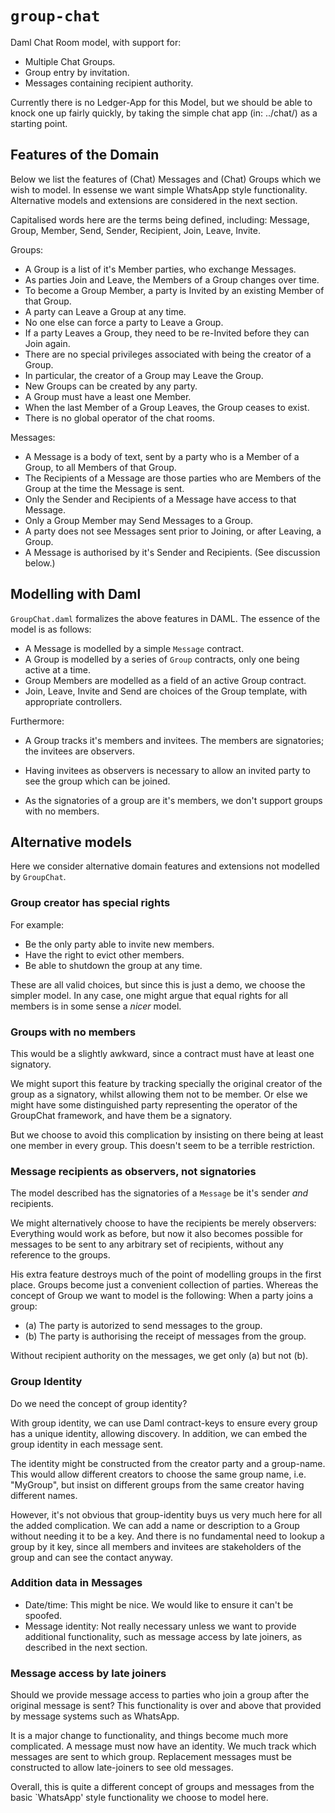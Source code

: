 
# `group-chat`

Daml Chat Room model, with support for:

- Multiple Chat Groups.
- Group entry by invitation.
- Messages containing recipient authority.

Currently there is no Ledger-App for this Model, but we should be able to knock one up fairly quickly, by taking the simple chat app (in: ../chat/) as a starting point.


## Features of the Domain

Below we list the features of (Chat) Messages and (Chat) Groups which we wish to model.
In essense we want simple WhatsApp style functionality.
Alternative models and extensions are considered in the next section.

Capitalised words here are the terms being defined, including: Message, Group, Member, Send, Sender, Recipient, Join, Leave, Invite.

Groups:

- A Group is a list of it's Member parties, who exchange Messages.
- As parties Join and Leave, the Members of a Group changes over time.
- To become a Group Member, a party is Invited by an existing Member of that Group.
- A party can Leave a Group at any time.
- No one else can force a party to Leave a Group.
- If a party Leaves a Group, they need to be re-Invited before they can Join again.
- There are no special privileges associated with being the creator of a Group.
- In particular, the creator of a Group may Leave the Group.
- New Groups can be created by any party.
- A Group must have a least one Member.
- When the last Member of a Group Leaves, the Group ceases to exist.
- There is no global operator of the chat rooms.

Messages:

- A Message is a body of text, sent by a party who is a Member of a Group, to all Members of that Group.
- The Recipients of a Message are those parties who are Members of the Group at the time the Message is sent.
- Only the Sender and Recipients of a Message have access to that Message.
- Only a Group Member may Send Messages to a Group.
- A party does not see Messages sent prior to Joining, or after Leaving, a Group.
- A Message is authorised by it's Sender and Recipients. (See discussion below.)


## Modelling with Daml

`GroupChat.daml` formalizes the above features in DAML. The essence of the model is as follows:

- A Message is modelled by a simple `Message` contract.
- A Group is modelled by a series of `Group` contracts, only one being active at a time.
- Group Members are modelled as a field of an active Group contract.
- Join, Leave, Invite and Send are choices of the Group template, with appropriate controllers.

Furthermore:

- A Group tracks it's members and invitees. The members are signatories; the invitees are observers.

- Having invitees as observers is necessary to allow an invited party to see the group which can be joined.

- As the signatories of a group are it's members, we don't support groups with no members.



## Alternative models

Here we consider alternative domain features and extensions not modelled by `GroupChat`.


### Group creator has special rights

For example:

- Be the only party able to invite new members.
- Have the right to evict other members.
- Be able to shutdown the group at any time.

These are all valid choices, but since this is just a demo, we choose the simpler model. In any case, one might argue that equal rights for all members is in some sense a *nicer* model.


### Groups with no members

This would be a slightly awkward, since a contract must have at least one signatory.

We might suport this feature by tracking specially the original creator of the group as a signatory, whilst allowing them not to be member.
Or else we might have some distinguished party representing the operator of the GroupChat framework, and have them be a signatory.

But we choose to avoid this complication by insisting on there being at least one member in every group. This doesn't seem to be a terrible restriction.


### Message recipients as observers, not signatories

The model described has the signatories of a `Message` be it's sender *and* recipients.

We might alternatively choose to have the recipients be merely observers: Everything would work as before, but now it also becomes possible for messages to be sent to any arbitrary set of recipients, without any reference to the groups.

His extra feature destroys much of the point of modelling groups in the first place. Groups become just a convenient collection of parties. Whereas the concept of Group we want to model is the following: When a party joins a group:

- (a) The party is autorized to send messages to the group.
- (b) The party is authorising the receipt of messages from the group.

Without recipient authority on the messages, we get only (a) but not (b).


### Group Identity

Do we need the concept of group identity?

With group identity, we can use Daml contract-keys to ensure every group has a unique identity, allowing discovery.
In addition, we can embed the group identity in each message sent.

The identity might be constructed from the creator party and a group-name.
This would allow different creators to choose the same group name, i.e. "MyGroup", but insist on
different groups from the same creator having different names.

However, it's not obvious that group-identity buys us very much here for all the added complication.
We can add a name or description to a Group without needing it to be a key.
And there is no fundamental need to lookup a group by it key, since all members and invitees are stakeholders of the group and can see the contact anyway.


### Addition data in Messages

- Date/time: This might be nice. We would like to ensure it can't be spoofed.
- Message identity: Not really necessary unless we want to provide additional functionality, such as message access by late joiners, as described in the next section.


### Message access by late joiners

Should we provide message access to parties who join a group after the original message is sent?
This functionality is over and above that provided by message systems such as WhatsApp.

It is a major change to functionality, and things become much more complicated.
A message must now have an identity.
We much track which messages are sent to which group.
Replacement messages must be constructed to allow late-joiners to see old messages.

Overall, this is quite a different concept of groups and messages from the basic `WhatsApp' style functionality we choose to model here.
